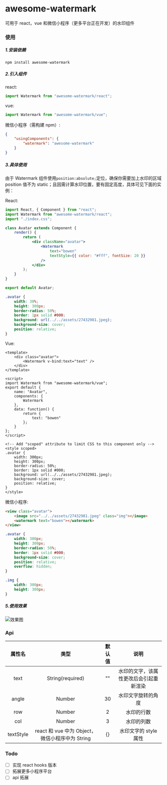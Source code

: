 # awesome-watermark

可用于 react，vue 和微信小程序（更多平台正在开发）的水印组件

### 使用

##### 1.安装依赖

```
npm install awesome-watermark
```

##### 2.引入组件

react:

```js
import Watermark from "awesome-watermark/react";
```

vue:

```js
import Watermark from "awesome-watermark/vue";
```

微信小程序（需构建 npm）:

```json
{
	"usingComponents": {
		"watermark": "awesome-watermark"
	}
}
```

##### 3.具体使用

由于 Watermark 组件使用`position:absolute;`定位，确保你需要加上水印的区域 position 值不为 static；且因需计算水印位置，要有固定高度，具体可见下面的实例：

React:

```jsx
import React, { Component } from "react";
import Watermark from "awesome-watermark/react";
import "./index.css";

class Avatar extends Component {
	render() {
		return (
			<div className="avatar">
				<Watermark
					text="bowen"
					textStyle={{ color: "#fff", fontSize: 20 }}
				/>
			</div>
		);
	}
}

export default Avatar;
```

```css
.avatar {
	width: 30%;
	height: 300px;
	border-radius: 50%;
	border: 1px solid #000;
	background: url(../../assets/27432981.jpeg);
	background-size: cover;
	position: relative;
}
```

Vue:

```vue
<template>
	<div class="avatar">
		<Watermark v-bind:text="text" />
	</div>
</template>

<script>
import Watermark from "awesome-watermark/vue";
export default {
	name: "Avatar",
	components: {
		Watermark
	},
	data: function() {
		return {
			text: "bowen"
		};
	}
};
</script>

<!-- Add "scoped" attribute to limit CSS to this component only -->
<style scoped>
.avatar {
	width: 300px;
	height: 300px;
	border-radius: 50%;
	border: 1px solid #000;
	background: url(../../assets/27432981.jpeg);
	background-size: cover;
	position: relative;
}
</style>
```

微信小程序:

```html
<view class="avatar">
	<image src="../../assets/27432981.jpeg" class="img"></image>
	<watermark text="bowen"></watermark>
</view>
```

```css
.avatar {
	width: 300px;
	height: 300px;
	border-radius: 50%;
	border: 1px solid #000;
	background-size: cover;
	position: relative;
	overflow: hidden;
}

.img {
	width: 300px;
	height: 300px;
}
```

##### 5.使用效果

![效果图](https://blog-mars.oss-cn-hangzhou.aliyuncs.com/assets/1BB88551-31B8-4794-93A7-98ACF4D019DC.png)

### Api

|  属性名   |                      类型                       | 默认值 |                  说明                  |
| :-------: | :---------------------------------------------: | :----: | :------------------------------------: |
|   text    |                String(required)                 |   ""   | 水印的文字，该属性更改后会引起重新渲染 |
|   angle   |                     Number                      |   30   |           水印文字旋转的角度           |
|    row    |                     Number                      |   2    |               水印的行数               |
|    col    |                     Number                      |   3    |               水印的列数               |
| textStyle | react 和 vue 中为 Object，微信小程序中为 String |   {}   |         水印文字的 style 属性          |

### Todo

-   [ ] 实现 react hooks 版本
-   [ ] 拓展更多小程序平台
-   [ ] api 拓展
